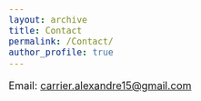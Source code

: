 ```yaml
---
layout: archive
title: Contact
permalink: /Contact/
author_profile: true
---
```

<style>
  body {
    font-size: 18px; /* Adjust body font size as needed */
  }
  h1, h2, h3, h4, h5, h6 {
    font-size: 22px; /* Adjust heading font sizes as needed */
  }
  .author__avatar {
    width: 100px; /* Adjust avatar size as needed */
    height: 100px; /* Adjust avatar size as needed */
  }
</style>


Email: carrier.alexandre15@gmail.com

